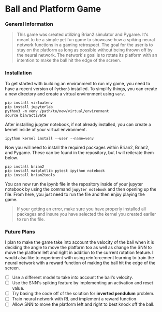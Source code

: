 # Ball and Platform Game

### General Information

> This game was created utilizing Brian2 simulator and Pygame. It's meant to be a simple yet fun game to showcase how a spiking neural network functions in a gaming retrospect. The goal for the user is to stay on the platform as long as possible without being thrown off by the neural network. The network's goal is to rotate its platform with an intention to make the ball hit the edge of the screen.

### Installation

To get started with building an environment to run my game, you need to have a recent version of `Python3` installed. To simplify things, you can create a new directory and create a virtual environment using `venv`.

```
pip install virtualenv
pip install jupyterlab
python3 -m venv /path/to/new/virtual/environment
source bin/activate
```

After installing jupyter notebook, if not already installed, you can create a kernel inside of your virtual environment.

```
ipython kernel install --user --name=venv
```

Now you will need to install the required packages within Brian2, Brian2, and Pygame. These can be found in the repository, but I will reiterate them below.

```
pip install brian2
pip install matplotlib pytest ipython notebook
pip install brian2tools
```

You can now run the ipynb file in the repository inside of your jupyter notebook by using the command `jupyter notebook` and then opening up the file. From here, you just need to run the file and then enjoy playing the game.

> If your getting an error, make sure you have properly installed all packages and insure you have selected the kernel you created earlier to run the file.

### Future Plans

I plan to make the game take into account the velocity of the ball when it is deciding the angle to move the platform too as well as change the SNN to move the platform left and right in addition to the current rotation feature. I would also like to experiment with using reinforcement learning to train the neural network with a reward function of making the ball hit the edge of the screen.

- [ ] Use a different model to take into account the ball's velocity.
- [ ] Use the SNN's spiking feature by implementing an activation and reset value.
- [ ] Try basing the code off of the solution for **inverted pendulum** problem.
- [ ] Train neural network with RL and implement a reward function
- [ ] Allow SNN to move the platform left and right to best knock off the ball.
